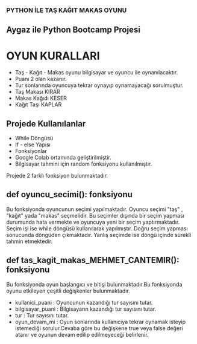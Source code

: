 ### PYTHON İLE TAŞ KAĞIT MAKAS OYUNU
## Aygaz ile Python Bootcamp Projesi
# OYUN KURALLARI
* Taş - Kağıt - Makas oyunu bilgisayar ve oyuncu ile oynanılacaktır.
* Puanı 2 olan kazanır.
* Tur sonlarında oyuncuya tekrar oynayıp oynamayacağı sorulmuştur.
* Taş Makası KIRAR
* Makas Kağıdı KESER
* Kağıt Taşı KAPLAR

  
## Projede Kullanılanlar
* While Döngüsü
* If - else Yapısı
* Fonksiyonlar
* Google Colab ortamında geliştirilmiştir.
* Bilgisayar tahmini için random fonksiyonu kullanılmıştır.

Projede 2 farklı fonksiyon bulunmaktadır.
## def oyuncu_secimi(): fonksiyonu
Bu fonksiyonda oyuncunun seçimi yapılmaktadır. Oyuncu seçimi "taş" , "kağıt" yada "makas" seçmelidir.
Bu seçimler dışında bir seçim yapması durumunda hata vermekte ve oyuncuya yeni bir seçim yaptırmaktadır. 
Seçim işi ise while döngüsü kullanılarak yapılmıştır. Doğru seçim yapması sonucunda döngüden çıkmaktadır. 
Yanlış seçimde ise döngü içinde sürekli tahmin etmektedir.

## def tas_kagit_makas_MEHMET_CANTEMIR(): fonksiyonu
Bu fonksiyonda oyun başlangıcı ve bitişi bulunmaktadır.Bu fonksiyonda oyunu etkileyen çeşitli değişkenler bulunmaktadır.
- kullanici_puani : Oyuncunun kazandığı tur sayısını tutar.
- bilgisayar_puani : Bilgisayarın kazandığı tur sayısını tutar.
- tur : Tur sayısını tutar.
- oyun_devam_mi  : Oyun sonlarında kullanıcıya tekrar oynamak isteyip istemediği sorulur.Cevaba göre bu değişkene true veya false değeri atanır ve oyunun devam edilip edilmeyeceği belirlenir.




